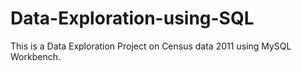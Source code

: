 # Data-Exploration-using-SQL
This is a Data Exploration Project on Census data 2011 using MySQL Workbench.

